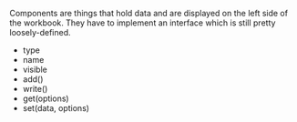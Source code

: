 Components are things that hold data and are displayed on the left side of the workbook.  They have to implement an interface which is still pretty loosely-defined.

* type
* name
* visible
* add()
* write()
* get(options)
* set(data, options)
